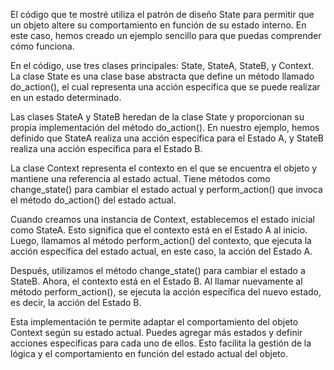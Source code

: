 El código que te mostré utiliza el patrón de diseño State para permitir que un objeto altere su comportamiento en función de su estado interno. En este caso, hemos creado un ejemplo sencillo para que puedas comprender cómo funciona.

En el código, use tres clases principales: State, StateA, StateB, y Context. La clase State es una clase base abstracta que define un método llamado do_action(), el cual representa una acción específica que se puede realizar en un estado determinado.

Las clases StateA y StateB heredan de la clase State y proporcionan su propia implementación del método do_action(). En nuestro ejemplo, hemos definido que StateA realiza una acción específica para el Estado A, y StateB realiza una acción específica para el Estado B.

La clase Context representa el contexto en el que se encuentra el objeto y mantiene una referencia al estado actual. Tiene métodos como change_state() para cambiar el estado actual y perform_action() que invoca el método do_action() del estado actual.

Cuando creamos una instancia de Context, establecemos el estado inicial como StateA. Esto significa que el contexto está en el Estado A al inicio. Luego, llamamos al método perform_action() del contexto, que ejecuta la acción específica del estado actual, en este caso, la acción del Estado A.

Después, utilizamos el método change_state() para cambiar el estado a StateB. Ahora, el contexto está en el Estado B. Al llamar nuevamente al método perform_action(), se ejecuta la acción específica del nuevo estado, es decir, la acción del Estado B.

Esta implementación te permite adaptar el comportamiento del objeto Context según su estado actual. Puedes agregar más estados y definir acciones específicas para cada uno de ellos. Esto facilita la gestión de la lógica y el comportamiento en función del estado actual del objeto.
